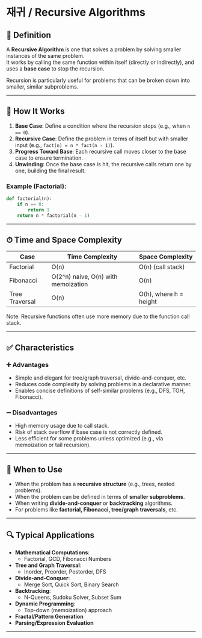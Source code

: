 # 재귀 / Recursive Algorithms

## 📌 Definition

A **Recursive Algorithm** is one that solves a problem by solving smaller instances of the same problem.  
It works by calling the same function within itself (directly or indirectly), and uses a **base case** to stop the recursion.

Recursion is particularly useful for problems that can be broken down into smaller, similar subproblems.

---

## 🧠 How It Works

1. **Base Case**: Define a condition where the recursion stops (e.g., when `n == 0`).
2. **Recursive Case**: Define the problem in terms of itself but with smaller input (e.g., `fact(n) = n * fact(n - 1)`).
3. **Progress Toward Base**: Each recursive call moves closer to the base case to ensure termination.
4. **Unwinding**: Once the base case is hit, the recursive calls return one by one, building the final result.

### Example (Factorial):
```python
def factorial(n):
    if n == 0:
        return 1
    return n * factorial(n - 1)
```

---

## ⏱ Time and Space Complexity

| Case          | Time Complexity         | Space Complexity         |
|---------------|--------------------------|---------------------------|
| Factorial     | O(n)                     | O(n) (call stack)         |
| Fibonacci     | O(2^n) naive, O(n) with memoization | O(n)           |
| Tree Traversal| O(n)                     | O(h), where h = height    |

Note: Recursive functions often use more memory due to the function call stack.

---

## ✅ Characteristics

### ➕ Advantages
- Simple and elegant for tree/graph traversal, divide-and-conquer, etc.
- Reduces code complexity by solving problems in a declarative manner.
- Enables concise definitions of self-similar problems (e.g., DFS, TOH, Fibonacci).

### ➖ Disadvantages
- High memory usage due to call stack.
- Risk of stack overflow if base case is not correctly defined.
- Less efficient for some problems unless optimized (e.g., via memoization or tail recursion).

---

## 🧭 When to Use

- When the problem has a **recursive structure** (e.g., trees, nested problems).
- When the problem can be defined in terms of **smaller subproblems**.
- When writing **divide-and-conquer** or **backtracking** algorithms.
- For problems like **factorial, Fibonacci, tree/graph traversals**, etc.

---

## 🔍 Typical Applications

- **Mathematical Computations**:
  - Factorial, GCD, Fibonacci Numbers
- **Tree and Graph Traversal**:
  - Inorder, Preorder, Postorder, DFS
- **Divide-and-Conquer**:
  - Merge Sort, Quick Sort, Binary Search
- **Backtracking**:
  - N-Queens, Sudoku Solver, Subset Sum
- **Dynamic Programming**:
  - Top-down (memoization) approach
- **Fractal/Pattern Generation**
- **Parsing/Expression Evaluation**

---